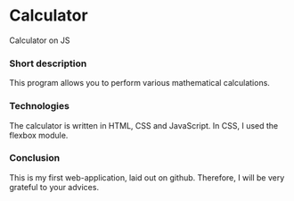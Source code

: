 # Calculator
Calculator on JS
<h3> Short description</h3>
This program allows you to perform various mathematical calculations.

<h3>Technologies</h3>
The calculator is written in HTML, CSS and JavaScript. In CSS, I used the flexbox module.

<h3>Conclusion</h3>
This is my first web-application, laid out on github. Therefore, I will be very grateful to your advices.
